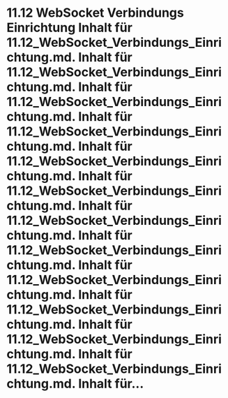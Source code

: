 # 11.12 WebSocket Verbindungs Einrichtung Inhalt für 11.12_WebSocket_Verbindungs_Einrichtung.md. Inhalt für 11.12_WebSocket_Verbindungs_Einrichtung.md. Inhalt für 11.12_WebSocket_Verbindungs_Einrichtung.md. Inhalt für 11.12_WebSocket_Verbindungs_Einrichtung.md. Inhalt für 11.12_WebSocket_Verbindungs_Einrichtung.md. Inhalt für 11.12_WebSocket_Verbindungs_Einrichtung.md. Inhalt für 11.12_WebSocket_Verbindungs_Einrichtung.md. Inhalt für 11.12_WebSocket_Verbindungs_Einrichtung.md. Inhalt für 11.12_WebSocket_Verbindungs_Einrichtung.md. Inhalt für 11.12_WebSocket_Verbindungs_Einrichtung.md. Inhalt für 11.12_WebSocket_Verbindungs_Einrichtung.md. Inhalt für 11.12_WebSocket_Verbindungs_Einrichtung.md. Inhalt für...